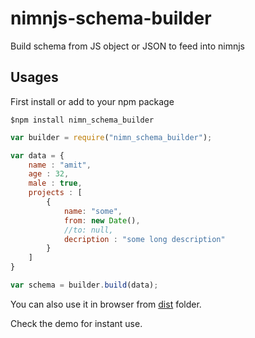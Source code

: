 # nimnjs-schema-builder
Build schema from JS object or JSON to feed into nimnjs


## Usages

First install or add to your npm package
```
$npm install nimn_schema_builder
```

```js
var builder = require("nimn_schema_builder");

var data = {
    name : "amit",
    age : 32,
    male : true,
    projects : [
        {
            name: "some",
            from: new Date(),
            //to: null,
            decription : "some long description"
        }
    ]
}

var schema = builder.build(data);
```

You can also use it in browser from [dist](dist/nimn-schema-builder.js) folder.

Check the demo for instant use.
